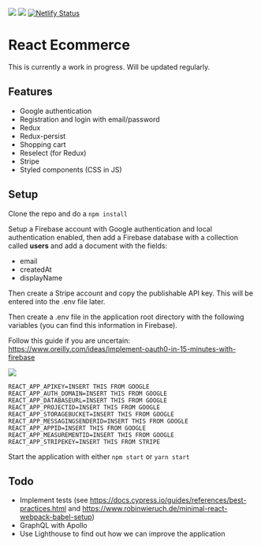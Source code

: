 <img src="https://circleci.com/gh/w3bdesign/react-ecommerce/tree/master.svg?style=svg"> <img src="https://api.codeclimate.com/v1/badges/ec3dd668ce623ddb263d/maintainability" />
[![Netlify Status](https://api.netlify.com/api/v1/badges/fa283d61-4b14-45a2-a1c4-629cd351328b/deploy-status)](https://app.netlify.com/sites/react-c776ed/deploys)

# React Ecommerce

This is currently a work in progress.
Will be updated regularly.

## Features

- Google authentication
- Registration and login with email/password
- Redux
- Redux-persist
- Shopping cart
- Reselect (for Redux)
- Stripe
- Styled components (CSS in JS)

## Setup

Clone the repo and do a `npm install`

Setup a Firebase account with Google authentication and local authentication enabled, then add a Firebase database with
a collection called <b>users</b> and add a document with the fields:

- email
- createdAt
- displayName

Then create a Stripe account and copy the publishable API key. This will be entered into the .env file later.

Then create a .env file in the application root directory with the following variables (you can find this information in Firebase).

Follow this guide if you are uncertain: <a href="https://www.oreilly.com/ideas/implement-oauth0-in-15-minutes-with-firebase">https://www.oreilly.com/ideas/implement-oauth0-in-15-minutes-with-firebase</a>

<img src="https://d3ansictanv2wj.cloudfront.net/fig_5-edeb343cd558a6242490ed3d2d646b48.png"/>

```
REACT_APP_APIKEY=INSERT THIS FROM GOOGLE
REACT_APP_AUTH_DOMAIN=INSERT THIS FROM GOOGLE
REACT_APP_DATABASEURL=INSERT THIS FROM GOOGLE
REACT_APP_PROJECTID=INSERT THIS FROM GOOGLE
REACT_APP_STORAGEBUCKET=INSERT THIS FROM GOOGLE
REACT_APP_MESSAGINGSENDERID=INSERT THIS FROM GOOGLE
REACT_APP_APPID=INSERT THIS FROM GOOGLE
REACT_APP_MEASUREMENTID=INSERT THIS FROM GOOGLE
REACT_APP_STRIPEKEY=INSERT THIS FROM STRIPE
```

Start the application with either `npm start` or `yarn start`

## Todo

- Implement tests (see https://docs.cypress.io/guides/references/best-practices.html and https://www.robinwieruch.de/minimal-react-webpack-babel-setup)
- GraphQL with Apollo
- Use Lighthouse to find out how we can improve the application
